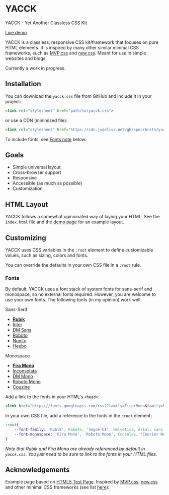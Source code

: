 # YACCK
YACCK - Yet Another Classless CSS Kit  

[Live demo](https://spncrhrstn.github.io/yacck/)  

YACCK is a classless, responsive CSS kit/framework that focuses on pure HTML elements. It is inspired by many other similar minimal CSS frameworks, such as [MVP.css](https://github.com/andybrewer/mvp) and [new.css](https://github.com/xz/new.css). Meant for use in simple websites and blogs.

Currently a work in progress.

## Installation
You can download the `yacck.css` file from GitHub and include it in your project:
```html
<link rel="stylesheet" href="path/to/yacck.css">
```
 or use a CDN (minimized file):
```html
<link rel="stylesheet" href="https://cdn.jsdelivr.net/gh/spncrhrstn/yacck/yacck.min.css">
```
To include fonts, see [Fonts note](#fonts) below.

## Goals
* Simple universal layout
* Cross-browser support
* Responsive
* Accessible (as much as possible)
* Customization

## HTML Layout
YACCK follows a somewhat opinionated way of laying your HTML. See the `index.html` file and the [demo page](https://spncrhrstn.github.io/yacck/) for an example layout.

## Customizing
YACCK uses CSS variables in the `:root` element to define customizable values, such as sizing, colors and fonts.  

You can override the defaults in your own CSS file in a `:root` rule. 

### Fonts
By default, YACCK uses a font stack of system fonts for sans-serif and monospace, so no external fonts required. However, you are welcome to use your own fonts. The following fonts (in my opinion) work well:

Sans-Serif
* [**Rubik**](https://fonts.google.com/specimen/Rubik)
* [Inter](https://fonts.google.com/specimen/Inter)
* [DM Sans](https://fonts.google.com/specimen/DM+Sans)
* [Roboto](https://fonts.google.com/specimen/Roboto)
* [Nunito](https://fonts.google.com/specimen/Nunito)
* [Heebo](https://fonts.google.com/specimen/Heebo)

Monospace
* [**Fira Mono**](https://fonts.google.com/specimen/Fira+Mono)
* [Inconsolata](https://fonts.google.com/specimen/Inconsolata)
* [DM Mono](https://fonts.google.com/specimen/DM+Mono)
* [Roboto Mono](https://fonts.google.com/specimen/Roboto+Mono)
* [Cousine](https://fonts.google.com/specimen/Cousine)

Add a link to the fonts in your HTML's `<head>`:

```html
<link href="https://fonts.googleapis.com/css2?family=Fira+Mono&family=Rubik&display=swap" rel="stylesheet">
```

In your own CSS file, add a reference to the fonts in the `:root` element:

```css
:root{
    --font-family: 'Rubik', Roboto, 'Segoe UI', Helvetica, Arial, sans-serif;
    --font-monospace: 'Fira Mono', 'Roboto Mono', Consolas, 'Courier New', Courier, monospace;
}
```

*Note that Rubik and Fira Mono are already referenced by default in `yacck.css`. You just need to be sure to link to the fonts in your HTML files.*

## Acknowledgements
Example page based on [HTML5 Test Page](https://github.com/cbracco/html5-test-page). Inspired by [MVP.css](https://github.com/andybrewer/mvp), [new.css](https://github.com/xz/new.css) and other minimal CSS frameworks (see list [here](https://github.com/dohliam/dropin-minimal-css)).
